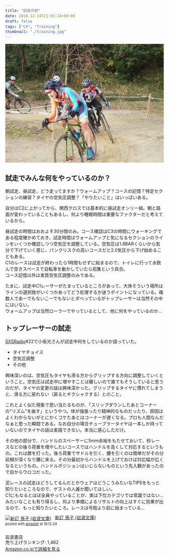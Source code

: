 ```yaml
---
title: "試走の妙"
date: 2018-12-24T21:03:24+09:00
draft: false
tags: ["CX", "Training"]
thumbnail: "./training.jpg"
---
```

![image](./training.jpg)
## 試走でみんな何をやっているのか？

朝試走、昼試走、どう走ってますか？ウォームアップ？コースの記憶？特定セクションの練習？タイヤの空気圧調整？「やりたいこと」はいっぱいある。

自分はC2に上がってから、関西クロスでは基本的に昼試走オンリー組。朝と路面が変わっていることもあるし、何より睡眠時間は重要なファクターだと考えているから。

昼試走の時間はおおよそ30分間のみ。コース確認はC3の時間にウォーキングである程度確かめておき、試走時間はウォームアップと気になるセクションのラインをいくつか確認しつつ空気圧を調整している。空気圧は1.8BARくらいから気分で下げていく感じ、パンクリスクの高いコースだと2.0気圧から下げ始めることもある。  
C1のレースは試走が終わったら1時間もせずに始まるので、トイレに行って水飲んで空きスペースで自転車を動かしていたら招集という具合。  
コース記憶以外は実質空気圧調整のみである。

たまに、試走中C1レーサーがたまっているところがあって、大体そういう場所はラインの選択肢がいくつかあってどう処理するか迷うポイントになっている。複数人であーでもないこーでもないとダベっているがトップレーサーは当然その中にはいない。  
ウォームアップは当然ローラーでやっているとして、他に何をやっているのか…

## トップレーサーの試走

[SXSRadio](http://sidebysideradio.libsyn.com/website)#22で小坂光さんが試走中何をしているのか語っていた。

- タイヤチョイス
- 空気圧調整
- その他

興味深いのは、空気圧もタイヤも滑る方からグリップする方向に調整していくということ。空気圧は試走中に増やすことは難しいので誰でもそうしていると思うのだが、タイヤの変更の話は興味深かった。グリップするタイヤに慣れてしまうと、滑る方に戻れない（戻るとギクシャクする）とのこと。

これとよく似た現象で思い当たるものが、「スリップダウンしたあとコーナーの"リズム"を崩す」というやつ。体が強張ったり精神的なものだったり、原因はよくわからないがとにかくコケたあとはコーナーが遅くなる。プロも人間なんだなぁと思った瞬間である。なお自分の場合チューブラータイヤは一本しか持っていないのでタイヤの話は実践できない。本当に感心しただけ。

その他の部分で、ハンドルのスペーサーに5mm余裕をもたせておいて、砂レースなどの後ろ荷重を増やしたいコースではハンドルを高くして対応するというもの。これは膝を打った。後ろ荷重でサドルを引く、腰を引くのは簡単だがその分前傾が深くなり腰に来る。その分最初からハンドルを上げておけば対応幅が広くなるというもの。ハンドルポジションはいじらないものという先入観があったので目からウロコだった。

泥レースの試走はどうしてるんだとかウェアはどうこうみたいなTIPSをもっと知りたいところなので、ゲストの人誰か聞いてほしい。  
C1にもなるとほぼ全員やっていることが、実は下位カテゴリでは常識ではない…みたいなことも有り得るし、何より準備によるリザルトの向上はすぐに効果が出るので、もっと知りたいところ。レースは号砲より前に始まっている…

<div class="amazlet-box" style="margin-bottom:0px;"><div class="amazlet-image" style="float:left;margin:0px 12px 1px 0px;"><a href="http://www.amazon.co.jp/exec/obidos/ASIN/4003320719/gensobunya-22/ref=nosim/" name="amazletlink" target="_blank"><img src="https://images-fe.ssl-images-amazon.com/images/I/41j3CyhdblL._SL160_.jpg" alt="新訂 孫子 (岩波文庫)" style="border: none;" /></a></div><div class="amazlet-info" style="line-height:120%; margin-bottom: 10px"><div class="amazlet-name" style="margin-bottom:10px;line-height:120%"><a href="http://www.amazon.co.jp/exec/obidos/ASIN/4003320719/gensobunya-22/ref=nosim/" name="amazletlink" target="_blank">新訂 孫子 (岩波文庫)</a><div class="amazlet-powered-date" style="font-size:80%;margin-top:5px;line-height:120%">posted with <a href="http://www.amazlet.com/" title="amazlet" target="_blank">amazlet</a> at 18.12.24</div></div><div class="amazlet-detail"><br />岩波書店 <br />売り上げランキング: 1,462<br /></div><div class="amazlet-sub-info" style="float: left;"><div class="amazlet-link" style="margin-top: 5px"><a href="http://www.amazon.co.jp/exec/obidos/ASIN/4003320719/gensobunya-22/ref=nosim/" name="amazletlink" target="_blank">Amazon.co.jpで詳細を見る</a></div></div></div><div class="amazlet-footer" style="clear: left"></div></div>
